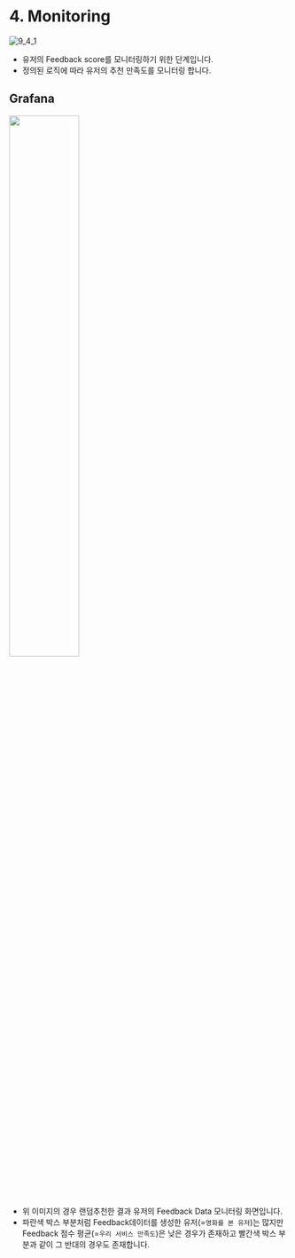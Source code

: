 # 4. Monitoring

![9_4_1](./images/9_5_1.png)

- 유저의 Feedback score를 모니터링하기 위한 단계입니다.
- 정의된 로직에 따라 유저의 추천 만족도를 모니터링 합니다.

## Grafana

<img src="./images/9_5_2.png" style="width: 50%">

- 위 이미지의 경우 랜덤추천한 결과 유저의 Feedback Data 모니터링 화면입니다.
- 파란색 박스 부분처럼 Feedback데이터를 생성한 유저(=`영화를 본 유저`)는 많지만 Feedback 점수 평균(=`우리 서비스 만족도`)은 낮은 경우가 존재하고 빨간색 박스 부분과 같이 그 반대의 경우도 존재합니다.
